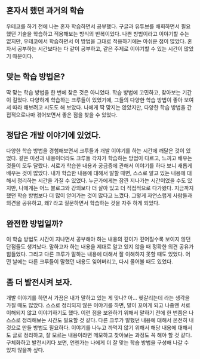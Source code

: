 ## 혼자서 했던 과거의 학습

우테코를 하기 전에 나는 혼자 학습하면서 공부했다.
구글과 유튜브를 배회하면서 필요했던 기술을 학습하고 적용해보는 방식의 반복이었다.
나쁜 방법이라고 이야기할 수는 없지만, 우테코에서 학습하면서 이 방법을 그대로 적용하기에는 아쉬운 점이 많았다.
혼자서 공부하는 시간보다는 다 같이 공부하고, 같은 주제로 이야기할 수 있는 시간이 많았기 때문이다.

## 맞는 학습 방법은?

딱 맞는 학습 방법을 한 번에 찾은 것은 아니었다. 학습 방법에 고민하고, 찾아보는 기간이 길었다.
다양하게 학습하는 크루들이 있었기에, 그들의 다양한 학습 방법이 좋아 보여서 따라 해보려고 시도도 해 보았다.
나에게 딱 맞지는 않았지만, 다양한 학습 방법을 간접적으로나마 겪어보면서 좋은 점을 찾을 수 있었다.

## 정답은 개발 이야기에 있었다.

다양한 학습 방법을 경험해보면서 크루들과 개발 이야기를 하는 시간에 깨달은 것이 있었다.
같은 미션과 내용이더라도 크루들 각자가 학습하는 방법이 다르고, 느끼고 배우는 것들이 모두 달랐다.
서로가 학습한 내용과 궁금증에 관해서 이야기를 하다 보니 새롭게 배우는 것이 많았다.
내가 학습한 내용에 대해서 말할 때면, 스스로 알고 있는 내용에 대해서 정리하는 시간을 가질 수 있었다.
누군가에게는 잠깐 지나가는 시간이었을 수도 있지만, 나에게는 어느 블로그와 강의보다 더 살아 있고 더 직접적으로 다가왔다.
지금까지 했던 학습 방법보다 더 많이 얻어가는 것이 많다고 느꼈다.
그렇게 자연스럽게 사람들과 의견을 공유하고, 왜? 라고 질문하면서 학습하는 것을 자주 하게 되었다.

## 완전한 방법일까?

이 학습 방법도 시간이 지나면서 공부해야 하는 내용의 깊이가 깊어질수록 보이지 않던 단점들도 생겨났다.
말하고자 하는 내용을 제대로 알고 있지 않을 때 정확한 의견 공유가 힘들었다.
그리고 다른 크루가 말하는 내용에 대해서 잘 이해하지 못할 때도 있었다.
어떤 날에는 다른 크루들이 말했던 내용도 잊어버리고, 다시 물어볼 때도 있었다.

## 좀 더 발전시켜 보자.

개발 이야기를 하면서 가끔은 내가 말하고 있는 게 맞나? 아... 헷갈리는데 라는 생각을 가질 때도 많았다.
스스로 정리되지 않은 이야기를 하면, 말이 꼬이게 되고 나중엔 서로 이해되지 않고 이야기하기도 했다.
이런 점을 보완하기 위해서 말하기 전에 한 번쯤은 나 스스로 정리해보는 시간도 필요할 것 같다.
다른 크루가 말했던 내용에 대해서 온전히 내 것으로 만들 방법도 필요하다.
이야기를 나누고 까먹지 않기 위해서 해당 내용에 대해서도 글로 정리하고, 잘 모르는 내용이라면 메모하고 찾아보는 과정도 꼭 해야 할 것 같다.
구체화하고 발전시키다 보면, 언젠가는 나에게 더 잘 맞는 학습 방법을 구성해 나갈 수 있지 않을까 싶다.
